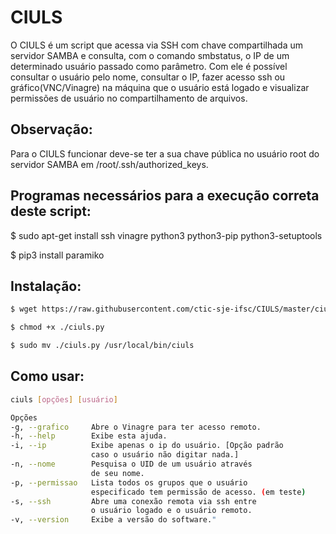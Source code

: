 # CIULS

O CIULS é um script que acessa via SSH com chave compartilhada um servidor SAMBA e consulta, com o comando smbstatus, o IP de um determinado usuário passado como parâmetro. Com ele é possível consultar o usuário pelo nome, consultar o IP, fazer acesso ssh ou gráfico(VNC/Vinagre) na máquina que o usuário está logado e visualizar permissões de usuário no compartilhamento de arquivos.

## Observação:
Para o CIULS funcionar deve-se ter a sua chave pública no usuário root do servidor SAMBA em /root/.ssh/authorized_keys.

## Programas necessários para a execução correta deste script:
$ sudo apt-get install ssh vinagre python3 python3-pip python3-setuptools

$ pip3 install paramiko

## Instalação:

```bash
$ wget https://raw.githubusercontent.com/ctic-sje-ifsc/CIULS/master/ciuls.py
```

```bash
$ chmod +x ./ciuls.py
```

```bash
$ sudo mv ./ciuls.py /usr/local/bin/ciuls
```

## Como usar:

```bash
ciuls [opções] [usuário]

Opções
-g, --grafico     Abre o Vinagre para ter acesso remoto.
-h, --help        Exibe esta ajuda.
-i, --ip          Exibe apenas o ip do usuário. [Opção padrão
                  caso o usuário não digitar nada.]
-n, --nome        Pesquisa o UID de um usuário através
                  de seu nome.
-p, --permissao   Lista todos os grupos que o usuário
                  especificado tem permissão de acesso. (em teste)
-s, --ssh         Abre uma conexão remota via ssh entre
                  o usuário logado e o usuário remoto.
-v, --version     Exibe a versão do software."
```
